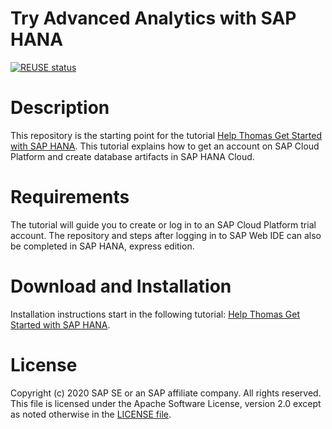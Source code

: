 # Try Advanced Analytics with SAP HANA

[![REUSE status](https://api.reuse.software/badge/github.com/SAP-samples/hana-cf-get-started-trial)](https://api.reuse.software/info/github.com/SAP-samples/hana-cf-get-started-trial)

# Description
This repository is the starting point for the tutorial [Help Thomas Get Started with SAP HANA](https://developers.sap.com/tutorials/hana-trial-advanced-analytics.html). This tutorial explains how to get an account on SAP Cloud Platform and create database artifacts in SAP HANA Cloud.

# Requirements
The tutorial will guide you to create or log in to an SAP Cloud Platform trial account. The repository and steps after logging in to SAP Web IDE can also be completed in SAP HANA, express edition.

# Download and Installation
Installation instructions start in the following tutorial: [Help Thomas Get Started with SAP HANA](https://developers.sap.com/tutorials/hana-trial-advanced-analytics.html).


# License
Copyright (c) 2020 SAP SE or an SAP affiliate company. All rights reserved. This file is licensed under the Apache Software License, version 2.0 except as noted otherwise in the [LICENSE file](LICENSES/Apache-2.0.txt).
